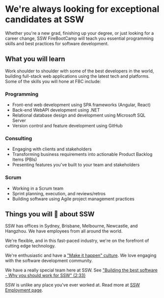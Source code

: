 # We're always looking for exceptional candidates at SSW

Whether you're a new grad, finishing up your degree, or just looking for a career change, SSW FireBootCamp will teach you essential programming skills and best practices for software development.

## What you will learn

Work shoulder to shoulder with some of the best developers in the world, building full-stack web applications using the latest tech and platforms. Some of the skills you will hone at FBC include:

### Programming
- Front-end web development using SPA frameworks (Angular, React)
- Back-end WebAPI development using .NET
- Relational database design and development using Microsoft SQL Server
- Version control and feature development using GitHub

### Consulting
- Engaging with clients and stakeholders
- Transforming business requirements into actionable Product Backlog Items (PBIs)
- Presenting features you've built to your team and stakeholders

### Scrum
- Working in a Scrum team
- Sprint planning, execution, and reviews/retros
- Building software using Agile project management practices


## Things you will 💖 about SSW

SSW has offices in Sydney, Brisbane, Melbourne, Newcastle, and Hangzhou. We have employees from all around the world.

We're flexible, and in this fast-paced industry, we're on the forefront of cutting edge technology.

We're enthusiastic and have a ["Make it happen" culture](https://www.ssw.com.au/company/culture). We love engaging with the software development community.

We have a really special team here at SSW. See ["Building the best software - Why you should work for SSW" (2:33)](https://youtu.be/eu0qhzevEXQ)

SSW is unlike any place you've ever worked at. Read more at [SSW Employment page](https://www.ssw.com.au/employment).
